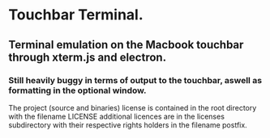 # Touchbar Terminal.

## Terminal emulation on the Macbook touchbar through xterm.js and electron.

### Still heavily buggy in terms of output to the touchbar, aswell as formatting in the optional window.

The project (source and binaries) license is contained in the root directory with the filename LICENSE additional licences are in the licenses subdirectory with their respective rights holders in the filename postfix.
